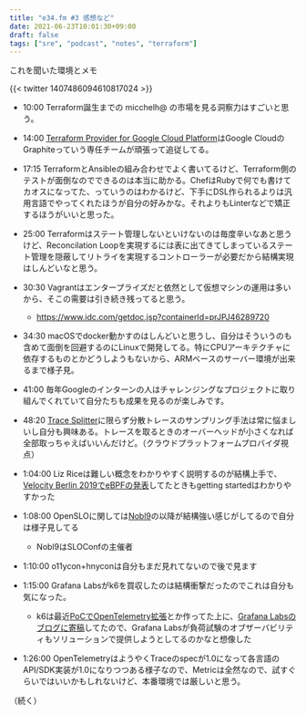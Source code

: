 ```yaml
---
title: "e34.fm #3 感想など"
date: 2021-06-23T10:01:30+09:00
draft: false
tags: ["sre", "podcast", "notes", "terraform"]
---
```


これを聞いた環境とメモ

{{< twitter 1407486094610817024 >}}

* 10:00 Terraform誕生までの micchelh@ の市場を見る洞察力はすごいと思う。

* 14:00 [Terraform Provider for Google Cloud Platform](https://github.com/hashicorp/terraform-provider-google)はGoogle CloudのGraphiteっていう専任チームが頑張って追従してる。

* 17:15 TerraformとAnsibleの組み合わせでよく書いてるけど、Terraform側のテストが面倒なのでできるのは本当に助かる。ChefはRubyで何でも書けてカオスになってた、っていうのはわかるけど、下手にDSL作られるよりは汎用言語でやってくれたほうが自分の好みかな。それよりもLinterなどで矯正するほうがいいと思った。

* 25:00 Terraformはステート管理しないといけないのは毎度辛いなあと思うけど、Reconcilation Loopを実現するには表に出てきてしまっているステート管理を隠蔽してリトライを実現するコントローラーが必要だから結構実現はしんどいなと思う。

* 30:30 Vagrantはエンタープライズだと依然として仮想マシンの運用は多いから、そこの需要は引き続き残ってると思う。

  * https://www.idc.com/getdoc.jsp?containerId=prJPJ46289720

* 34:30 macOSでdocker動かすのはしんどいと思うし、自分はそういうのも含めて面倒を回避するのにLinuxで開発してる。特にCPUアーキテクチャに依存するものとかどうしようもないから、ARMベースのサーバー環境が出来るまで様子見。

* 41:00 毎年Googleのインターンの人はチャレンジングなプロジェクトに取り組んでくれていて自分たちも成果を見るのが楽しみです。

* 48:20 [Trace Splitter](https://www.youtube.com/watch?v=ab9s93I0TSY)に限らず分散トレースのサンプリング手法は常に悩ましいし自分も興味ある。トレースを取るときのオーバーヘッドが小さくなれば全部取っちゃえばいいんだけど。（クラウドプラットフォームプロバイダ視点）

* 1:04:00 Liz Riceは難しい概念をわかりやすく説明するのが結構上手で、[Velocity Berlin 2019でeBPFの発表](https://www.oreilly.com/library/view/oreilly-velocity-conference/9781492050742/)してたときもgetting startedはわかりやすかった

* 1:08:00 OpenSLOに関しては[Nobl9](https://nobl9.com/)の以降が結構強い感じがしてるので自分は様子見してる

  * Nobl9はSLOConfの主催者

* 1:10:00 o11ycon+hnyconは自分もまだ見れてないので後で見ます

* 1:15:00 Grafana Labsがk6を買収したのは結構衝撃だったのでこれは自分も気になった。

  * k6は最近[PoCでOpenTelemetry拡張](https://github.com/k6io/xk6-distributed-tracing)とか作ってた上に、[Grafana Labsのブログに寄稿](https://grafana.com/blog/2021/05/04/get-started-with-distributed-tracing-and-grafana-tempo-using-foobar-a-demo-written-in-python/)してたので、Grafana Labsが負荷試験のオブザーバビリティもソリューションで提供しようとしてるのかなと想像した

* 1:26:00 OpenTelemetryはようやくTraceのspecが1.0になって各言語のAPI/SDK実装が1.0になりつつある様子なので、Metricは全然なので、試すぐらいではいいかもしれないけど、本番環境では厳しいと思う。

（続く）